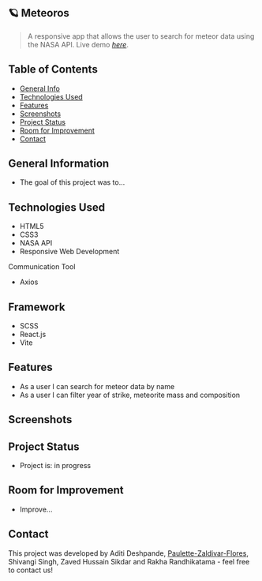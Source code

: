 ## 🪐 Meteoros
> A responsive app that allows the user to search for meteor data using the NASA API.
> Live demo [_here_](#).

## Table of Contents
* [General Info](#general-information)
* [Technologies Used](#technologies-used)
* [Features](#features)
* [Screenshots](#screenshots)
* [Project Status](#project-status)
* [Room for Improvement](#room-for-improvement)
* [Contact](#contact)


## General Information
<ul><li>The goal of this project was to...</li></ul>


## Technologies Used
<ul>
  <li>HTML5</li>
  <li>CSS3</li>
  <li>NASA API</li>
  <li>Responsive Web Development</li> </ul>
  
  
  Communication Tool
<ul>
  <li>Axios</li></ul>
  
 ## Framework 
<ul><li>SCSS</li>
  <li>React.js</li>
  <li>Vite</li></ul>
  
## Features

<ul>
  <li>As a user I can search for meteor data by name</li>
  <li>As a user I can filter year of strike, meteorite mass and composition</li>
</ul>
 


## Screenshots







## Project Status
<ul>
<li>Project is: in progress</li></ul>


## Room for Improvement
<ul>
  <li>Improve...</li></ul>



## Contact
 This project was developed by Aditi Deshpande, [Paulette-Zaldivar-Flores](https://paulettethedev.com/), Shivangi Singh, Zaved Hussain Sikdar and Rakha Randhikatama - feel free to contact us!
